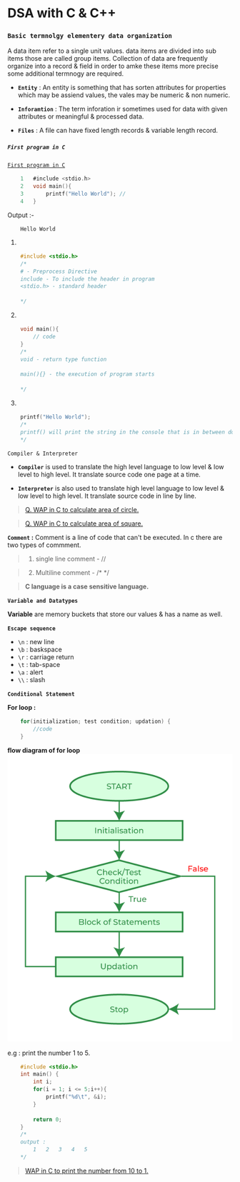 # DSA with C & C++
### **`Basic termnolgy elementery data organization`**

A data item refer to a single unit values. data items are divided into sub items those are called group items. Collection of data are frequently organize into a record & field in order to amke these items more precise some additional termnogy are required.

- **`Entity`** : An entity is something that has sorten attributes for properties which may be assiend values, the vales may be numeric & non numeric.

- **`Inforamtion`** : The term inforation ir sometimes used for data with given attributes or meaningful & processed data.

- **`Files`** : A file can have fixed length records & variable length record.

##### **`First program in C`**
[`First program in C`](/Basics/01.%20firstProgram.c)

``` c
    1   #include <stdio.h>
    2   void main(){
    3       printf("Hello World"); // 
    4   }
```
Output :- 
```
    Hello World
```
1.  
``` c
    #include <stdio.h>
    /*
    # - Preprocess Directive
    include - To include the header in program
    <stdio.h> - standard header

    */
```
2. 
``` c
    void main(){
        // code
    }
    /*
    void - return type function

    main(){} - the execution of program starts

    */
```
3. 
``` c
    printf("Hello World");
    /*
    printf() will print the string in the console that is in between double quotes.
    */
```

`Compiler & Interpreter`

- **`Compiler`** is used to translate the high level language to low level & low level to high level. It translate source code one page at a time.

- **`Interpreter`** is also used to translate high level language to low level & low level to high level. It translate source code in line by line.

> [ Q. WAP in C to calculate area of circle.](/1.%20Basics/02.%20areaOfCircle.c)

> [ Q. WAP in C to calculate area of square.](/1.%20Basics/03.%20areaOfSquare.c)


**`Comment` :** 
Comment is a line of code that can't be executed. In c there are two types of commment.
> 1. single line comment - //

> 2. Multiline comment - /*   */

> **C language is a case sensitive language.**

**`Variable and Datatypes`**

**Variable** are memory buckets that store our values & has a name as well.

 **`Escape sequence`**

 - `\n` : new line
 - `\b` : baskspace
 - `\r` : carriage return
 - `\t` : tab-space
 - `\a` : alert
 - `\\` : slash  

**`Conditional Statement`**

**For loop :**
``` c
    for(initialization; test condition; updation) {
        //code
    }
```
 **flow diagram of for loop**
 ![for loop](/resource/C-for-Loop.png)

e.g : print the number 1 to 5.
``` c
    #include <stdio.h>
    int main() {
        int i;
        for(i = 1; i <= 5;i++){
            printf("%d\t", &i);
        }

        return 0;
    }
    /* 
    output : 
        1   2   3   4   5
    */
``` 
> [WAP in C to print the number from 10 to 1.](/1.%20Basics/08.%20forLoop.c)
